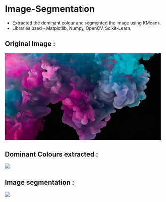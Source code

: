 # Image-Segmentation

* Extracted the dominant colour and segmented the image using KMeans. <br>
* Libraries used - Matplotlib, Numpy, OpenCV, Scikit-Learn.

## Original Image : 
<img src="Img01.jpg" width="500">

## Dominant Colours extracted :
<img src="https://user-images.githubusercontent.com/45910124/56852938-edcc7880-693e-11e9-87e6-8b2d40817ecb.jpg" width="500">

## Image segmentation :
<img src="https://user-images.githubusercontent.com/45910124/56852975-629fb280-693f-11e9-8d27-7627c736ca25.jpg" width="500">
